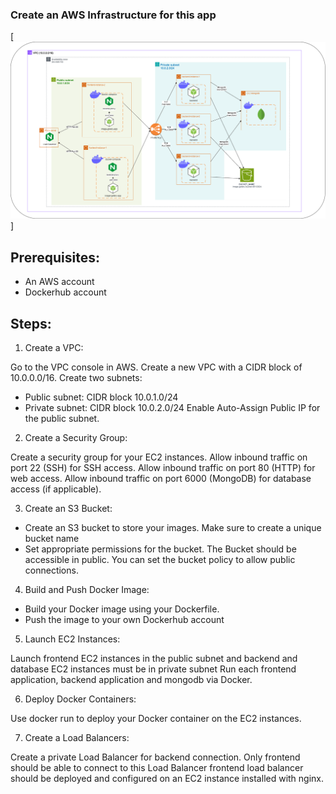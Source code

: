 ### Create an AWS Infrastructure for this app

[![mern_aws.drawio.png](./mern_aws.drawio.png)]

## Prerequisites:
- An AWS account
- Dockerhub account

## Steps:

1. Create a VPC:

Go to the VPC console in AWS.
Create a new VPC with a CIDR block of 10.0.0.0/16.
Create two subnets:
- Public subnet: CIDR block 10.0.1.0/24
- Private subnet: CIDR block 10.0.2.0/24
Enable Auto-Assign Public IP for the public subnet.

2. Create a Security Group:

Create a security group for your EC2 instances.
Allow inbound traffic on port 22 (SSH) for SSH access.
Allow inbound traffic on port 80 (HTTP) for web access.
Allow inbound traffic on port 6000 (MongoDB) for database access (if applicable).

3. Create an S3 Bucket:

- Create an S3 bucket to store your images. Make sure to create a unique bucket name
- Set appropriate permissions for the bucket. The Bucket should be accessible in public. You can set the bucket policy to allow public connections.

4. Build and Push Docker Image:

- Build your Docker image using your Dockerfile.
- Push the image to your own Dockerhub account

5. Launch EC2 Instances:

Launch frontend EC2 instances in the public subnet and backend and database EC2 instances must be in private subnet
Run each frontend application, backend application and mongodb via Docker.

6. Deploy Docker Containers:

Use docker run to deploy your Docker container on the EC2 instances.

7. Create a Load Balancers:

Create a private Load Balancer for backend connection. Only frontend should be able to connect to this Load Balancer
frontend load balancer should be deployed and configured on an EC2 instance installed with nginx.